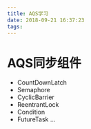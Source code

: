 ```yaml
---
title: AQS学习
date: 2018-09-21 16:37:23
tags:
---
```


# AQS同步组件
* CountDownLatch
* Semaphore
* CyclicBarrier
* ReentrantLock
* Condition
* FutureTask
...




